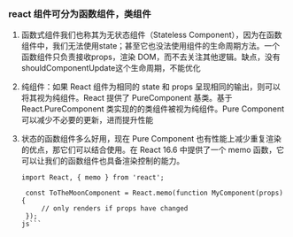  ### react 组件可分为函数组件，类组件
1. 函数式组件我们也称其为无状态组件（Stateless Component），因为在函数组件中，我们无法使用state；甚至它也没法使用组件的生命周期方法。一个函数组件只负责接收props，渲染 DOM，而不去关注其他逻辑。缺点，没有shouldComponentUpdate这个生命周期，不能优化

2. 纯组件：如果 React 组件为相同的 state 和 props 呈现相同的输出，则可以将其视为纯组件。React 提供了 PureComponent 基类。基于React.PureComponent 类实现的的类组件被视为纯组件。Pure Component 可以减少不必要的更新，进而提升性能

3. 状态的函数组件多么好用，现在 Pure Component 也有性能上减少重复渲染的优点，那它们可以结合使用。在 React 16.6 中提供了一个 memo 函数，它可以让我们的函数组件也具备渲染控制的能力。
   ```
   import React, { memo } from 'react';

    const ToTheMoonComponent = React.memo(function MyComponent(props) {
        // only renders if props have changed
    });
   js```
